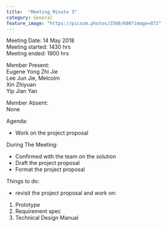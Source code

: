 ```yaml
---
title:  "Meeting Minute 3"
category: General
feature_image: "https://picsum.photos/2560/600?image=872"
---
```

Meeting Date: 14 May 2018<br>
Meeting started: 1430 hrs<br>
Meeting ended: 1900 hrs    

Member Present:<br>
Eugene Yong Zhi Jie<br>
Lee Jun Jie, Melcolm<br>
Xin Zhiyuan<br>
Yip Jian Yan<br>

Member Absent:   
None   

Agenda:
- Work on the project proposal

During The Meeting:
- Confirmed with the team on the solution
- Draft the project proposal
- Format the project proposal

Things to do:
- revisit the project proposal and work on:
1. Prototype 
2. Requirement spec
3. Technical Design Manual